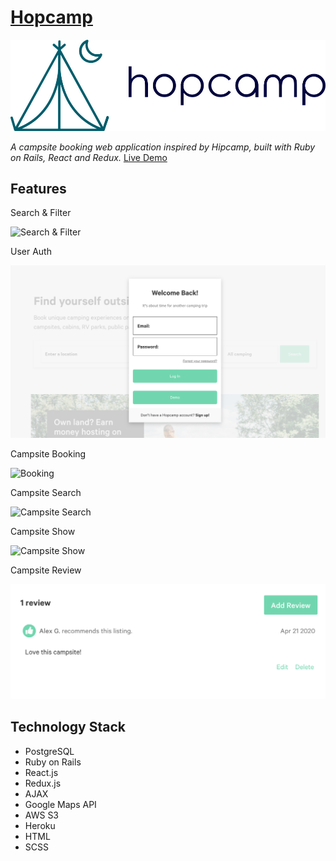   # [Hopcamp](https://hopcamp.herokuapp.com) 
![](./app/assets/images/logo.jpg)

*A campsite booking web application inspired by Hipcamp, built with Ruby on Rails, React and Redux.*
[Live Demo](https://hopcamp.herokuapp.com) 

## Features
Search & Filter 

![Search & Filter](./app/assets/images/hopcamp2.gif)

User Auth 

![User Auth](./app/assets/images/user_auth.png)

Campsite Booking

![Booking](./app/assets/images/booking.gif)

Campsite Search 

![Campsite Search](./app/assets/images/campsite_search.png)

Campsite Show

![Campsite Show](./app/assets/images/campsite_show.png)

Campsite Review

![Campsite Review](./app/assets/images/campsite_review.png)



## Technology Stack

* PostgreSQL
* Ruby on Rails
* React.js
* Redux.js
* AJAX
* Google Maps API
* AWS S3
* Heroku
* HTML
* SCSS

